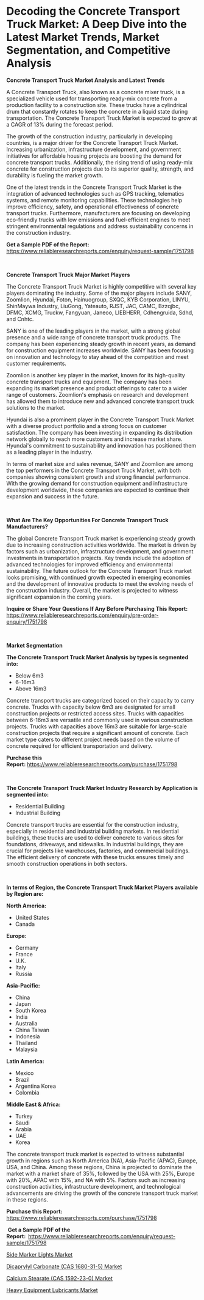 <p><h1>Decoding the Concrete Transport Truck Market: A Deep Dive into the Latest Market Trends, Market Segmentation, and Competitive Analysis</h1></p><p><strong>Concrete Transport Truck Market Analysis and Latest Trends</strong></p>
<p><p>A Concrete Transport Truck, also known as a concrete mixer truck, is a specialized vehicle used for transporting ready-mix concrete from a production facility to a construction site. These trucks have a cylindrical drum that constantly rotates to keep the concrete in a liquid state during transportation. The Concrete Transport Truck Market is expected to grow at a CAGR of 13% during the forecast period.</p><p>The growth of the construction industry, particularly in developing countries, is a major driver for the Concrete Transport Truck Market. Increasing urbanization, infrastructure development, and government initiatives for affordable housing projects are boosting the demand for concrete transport trucks. Additionally, the rising trend of using ready-mix concrete for construction projects due to its superior quality, strength, and durability is fueling the market growth.</p><p>One of the latest trends in the Concrete Transport Truck Market is the integration of advanced technologies such as GPS tracking, telematics systems, and remote monitoring capabilities. These technologies help improve efficiency, safety, and operational effectiveness of concrete transport trucks. Furthermore, manufacturers are focusing on developing eco-friendly trucks with low emissions and fuel-efficient engines to meet stringent environmental regulations and address sustainability concerns in the construction industry.</p></p>
<p><strong>Get a Sample PDF of the Report:&nbsp;</strong> <a href="https://www.reliableresearchreports.com/enquiry/request-sample/1751798">https://www.reliableresearchreports.com/enquiry/request-sample/1751798</a></p>
<p>&nbsp;</p>
<p><strong>Concrete Transport Truck Major Market Players</strong></p>
<p><p>The Concrete Transport Truck Market is highly competitive with several key players dominating the industry. Some of the major players include SANY, Zoomlion, Hyundai, Foton, Hainuogroup, SXQC, KYB Corporation, LINYU, ShinMaywa Industry, LiuGong, Yateauto, RJST, JAC, CAMC, Bzzqjbc, DFMC, XCMG, Truckw, Fangyuan, Janeoo, LIEBHERR, Cdhengruida, Sdhd, and Cnhtc.</p><p>SANY is one of the leading players in the market, with a strong global presence and a wide range of concrete transport truck products. The company has been experiencing steady growth in recent years, as demand for construction equipment increases worldwide. SANY has been focusing on innovation and technology to stay ahead of the competition and meet customer requirements.</p><p>Zoomlion is another key player in the market, known for its high-quality concrete transport trucks and equipment. The company has been expanding its market presence and product offerings to cater to a wider range of customers. Zoomlion's emphasis on research and development has allowed them to introduce new and advanced concrete transport truck solutions to the market.</p><p>Hyundai is also a prominent player in the Concrete Transport Truck Market with a diverse product portfolio and a strong focus on customer satisfaction. The company has been investing in expanding its distribution network globally to reach more customers and increase market share. Hyundai's commitment to sustainability and innovation has positioned them as a leading player in the industry.</p><p>In terms of market size and sales revenue, SANY and Zoomlion are among the top performers in the Concrete Transport Truck Market, with both companies showing consistent growth and strong financial performance. With the growing demand for construction equipment and infrastructure development worldwide, these companies are expected to continue their expansion and success in the future.</p></p>
<p>&nbsp;</p>
<p><strong>What Are The Key Opportunities For Concrete Transport Truck Manufacturers?</strong></p>
<p><p>The global Concrete Transport Truck market is experiencing steady growth due to increasing construction activities worldwide. The market is driven by factors such as urbanization, infrastructure development, and government investments in transportation projects. Key trends include the adoption of advanced technologies for improved efficiency and environmental sustainability. The future outlook for the Concrete Transport Truck market looks promising, with continued growth expected in emerging economies and the development of innovative products to meet the evolving needs of the construction industry. Overall, the market is projected to witness significant expansion in the coming years.</p></p>
<p><strong>Inquire or Share Your Questions If Any Before Purchasing This Report:</strong> <a href="https://www.reliableresearchreports.com/enquiry/pre-order-enquiry/1751798">https://www.reliableresearchreports.com/enquiry/pre-order-enquiry/1751798</a></p>
<p>&nbsp;</p>
<p><strong>Market Segmentation</strong></p>
<p><strong>The Concrete Transport Truck Market Analysis by types is segmented into:</strong></p>
<p><ul><li>Below 6m3</li><li>6-16m3</li><li>Above 16m3</li></ul></p>
<p><p>Concrete transport trucks are categorized based on their capacity to carry concrete. Trucks with capacity below 6m3 are designated for small construction projects or restricted access sites. Trucks with capacities between 6-16m3 are versatile and commonly used in various construction projects. Trucks with capacities above 16m3 are suitable for large-scale construction projects that require a significant amount of concrete. Each market type caters to different project needs based on the volume of concrete required for efficient transportation and delivery.</p></p>
<p><strong>Purchase this Report:&nbsp;</strong><a href="https://www.reliableresearchreports.com/purchase/1751798">https://www.reliableresearchreports.com/purchase/1751798</a></p>
<p>&nbsp;</p>
<p><strong>The Concrete Transport Truck Market Industry Research by Application is segmented into:</strong></p>
<p><ul><li>Residential Building</li><li>Industrial Building</li></ul></p>
<p><p>Concrete transport trucks are essential for the construction industry, especially in residential and industrial building markets. In residential buildings, these trucks are used to deliver concrete to various sites for foundations, driveways, and sidewalks. In industrial buildings, they are crucial for projects like warehouses, factories, and commercial buildings. The efficient delivery of concrete with these trucks ensures timely and smooth construction operations in both sectors.</p></p>
<p>&nbsp;</p>
<p><strong>In terms of Region, the Concrete Transport Truck Market Players available by Region are:</strong></p>
<p>
    <p> <strong> North America: </strong>
        <ul>
            <li>United States</li>
            <li>Canada</li>
        </ul>
        </p> 
    <p> <strong> Europe: </strong>
        <ul>
            <li>Germany</li>
            <li>France</li>
            <li>U.K.</li>
            <li>Italy</li>
            <li>Russia</li>
        </ul>
        </p> 
    <p> <strong> Asia-Pacific: </strong>
        <ul>
            <li>China</li>
            <li>Japan</li>
            <li>South Korea</li>
            <li>India</li>
            <li>Australia</li>
            <li>China Taiwan</li>
            <li>Indonesia</li>
            <li>Thailand</li>
            <li>Malaysia</li>
        </ul>
        </p> 
    <p> <strong> Latin America: </strong>
        <ul>
            <li>Mexico</li>
            <li>Brazil</li>
            <li>Argentina Korea</li>
            <li>Colombia</li>
        </ul>
        </p> 
    <p> <strong> Middle East & Africa: </strong>
        <ul>
            <li>Turkey</li>
            <li>Saudi</li>
            <li>Arabia</li>
            <li>UAE</li>
            <li>Korea</li>
        </ul>
    </p>
    </p>
<p><p>The concrete transport truck market is expected to witness substantial growth in regions such as North America (NA), Asia-Pacific (APAC), Europe, USA, and China. Among these regions, China is projected to dominate the market with a market share of 35%, followed by the USA with 25%, Europe with 20%, APAC with 15%, and NA with 5%. Factors such as increasing construction activities, infrastructure development, and technological advancements are driving the growth of the concrete transport truck market in these regions.</p></p>
<p><strong>Purchase this Report: </strong><a href="https://www.reliableresearchreports.com/purchase/1751798">https://www.reliableresearchreports.com/purchase/1751798</a></p>
<p>&nbsp;<strong>Get a Sample PDF of the Report:&nbsp;&nbsp;</strong><a href="https://www.reliableresearchreports.com/enquiry/request-sample/1751798">https://www.reliableresearchreports.com/enquiry/request-sample/1751798</a></p>
<p><strong></strong></p>
<p><p><a href="https://github.com/Sherrillcrooksxa8i18ucf2m/Market-Research-Report-List-1/blob/main/side-marker-lights-market.md">Side Marker Lights Market</a></p><p><a href="https://view.publitas.com/reportprime-1/dicaprylyl-carbonate-cas-1680-31-5-market-size-growth-outlook-from-2023-to-2030-projecting-at-markets-trends-analysis-by-application-regional-outlook-and-revenue/">Dicaprylyl Carbonate (CAS 1680-31-5) Market</a></p><p><a href="https://view.publitas.com/reportprime-1/calcium-stearate-cas-1592-23-0-market-with-the-goal-of-estimating-the-market-size-and-future-growth-potential-of-various-market-segments-based-on-component-applications-end-user-and-region/">Calcium Stearate (CAS 1592-23-0) Market</a></p><p><a href="https://lydian-appliance-61d.notion.site/Heavy-Equipment-Lubricants-Market-Size-and-Growth-Market-Segmentation-Regional-and-Country-Breakdo-8ec2c59568cd4130b82a7dc9bc8c571f">Heavy Equipment Lubricants Market</a></p></p>